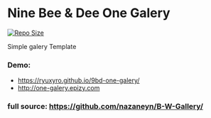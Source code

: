 # Nine Bee & Dee One Galery
[![Repo Size](https://img.shields.io/github/repo-size/ryuxyro/9bd-one-galery?style=flat-square)](https://github.com/ryuxyro/9bd-one-galery)

Simple galery Template
<br>
### Demo:
* https://ryuxyro.github.io/9bd-one-galery/
* http://one-galery.epizy.com

### full source: https://github.com/nazaneyn/B-W-Gallery/

